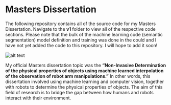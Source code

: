 # Masters Dissertation

The following repository contains all of the source code for my Masters Dissertation. Navigate to the **v1** folder to view all of the respective code sections. Please note that the bulk of the machine learning code (semantic segmentation) model definition and training was done in the could and I have not yet added the code to this repository. I will hope to add it soon!

![alt text](https://cdn.sanity.io/images/xbn4zmfs/production/d23c8c88963a2ccc85ebf04be82d2096592a9b23-1691x583.png)

My official Masters dissertation topic was the **“Non-Invasive Determination of the physical properties of objects using machine learned interpolation of the observation of robot arm manipulations.”** In other words, this dissertation involved using machine learning and computer vision, together with robots to determine the physical properties of objects. The aim of this field of research is to bridge the gap between how humans and robots interact with their environment.
